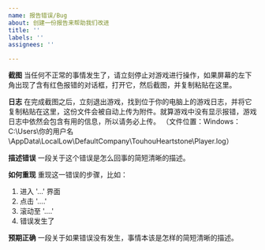 ```yaml
---
name: 报告错误/Bug
about: 创建一份报告来帮助我们改进
title: ''
labels: ''
assignees: ''

---
```


**截图**
当任何不正常的事情发生了，请立刻停止对游戏进行操作，如果屏幕的左下角出现了含有红色报错的对话框，打开它，然后截图，并复制粘贴在这里。

**日志**
在完成截图之后，立刻退出游戏，找到位于你的电脑上的游戏日志，并将它复制粘贴在这里，这份文件会被自动上传为附件。就算游戏中没有显示报错，游戏日志中依然会包含有用的信息，所以请务必上传。
（文件位置：Windows：C:\Users\你的用户名\AppData\LocalLow\DefaultCompany\TouhouHeartstone\Player.log）

**描述错误**
一段关于这个错误是怎么回事的简短清晰的描述。

**如何重现**
重现这一错误的步骤，比如：
1. 进入 '...' 界面
2. 点击 '....'
3. 滚动至 '....'
4. 错误发生了

**预期正确**
一段关于如果错误没有发生，事情本该是怎样的简短清晰的描述。
